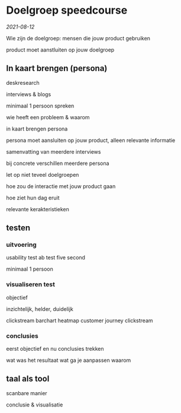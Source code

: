 # Doelgroep speedcourse
*2021-08-12*

Wie zijn de doelgroep:
mensen die jouw product gebruiken

product moet aanstluiten op jouw doelgroep


## In kaart brengen (persona)

deskresearch

interviews & blogs


minimaal 1 persoon spreken


wie heeft een probleem & waarom

in kaart brengen
persona

persona moet aansluiten op jouw product, alleen relevante informatie

samenvatting van meerdere interviews

bij concrete verschillen meerdere persona

let op niet teveel doelgroepen



hoe zou de interactie met jouw product gaan

hoe ziet hun dag eruit

relevante kerakteristieken


## testen

### uitvoering

usability test
ab test
five second

minimaal 1 persoon

### visualiseren test

objectief

inzichtelijk, helder, duidelijk

clickstream
barchart
heatmap
customer journey clickstream


### conclusies

eerst objectief en nu conclusies trekken

wat was het resultaat
wat ga je aanpassen
waarom


## taal als tool

scanbare manier

conclusie & visualisatie